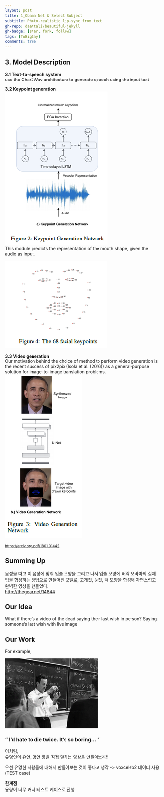 ```yaml
---
layout: post
title: 1_Obama Net & Select Subject
subtitle: Photo-realistic lip-sync from text
gh-repo: daattali/beautiful-jekyll
gh-badge: [star, fork, follow]
tags: [ToBigSay]
comments: true
---
```


## 3. Model Description

**3.1 Text-to-speech system**    
use the Char2Wav architecture to generate speech using the input text


**3.2 Keypoint generation**    
![obamanet_1](/img/obamanet_1.png)    
This module predicts the representation of the mouth shape, given the audio as input.    

![obamanet_3](/img/obamanet_3.png)


**3.3 Video generation**    
Our motivation behind the choice of method to perform video generation is the recent success of pix2pix (Isola et al. (2016)) as a general-purpose solution for image-to-image translation problems.    
![obamanet_2](/img/obamanet_2.png)



<small> https://arxiv.org/pdf/1801.01442 </small>


## Summing Up 
음성을 따고 이 음성에 맞춰 입술 모양을 그리고 나서 입술 모양에 버락 오바마의 실제 입을 합성하는 방법으로 만들어진 모델로, 고개짓, 눈짓, 턱 모양을 합성해 자연스럽고 완벽한 영상을 만들었다.       
http://thegear.net/14844


## Our Idea
What if there's a video of the dead saying their last wish in person?
Saying someone’s last wish with live image


## Our Work
For example,      

<img src="/img/feynman.png" width="60%"></img> 

### <q> I’d hate to die twice. It’s so boring… </q>


이처럼,    
유명인의 유언, 명언 등을 직접 말하는 영상을 만들어보자!!


우선 유명한 사람들에 대해서 만들어보는 것이 좋다고 생각 -> voxceleb2 데이터 사용(TEST case)

**한계점**    
용량이 너무 커서 테스트 케이스로 진행





